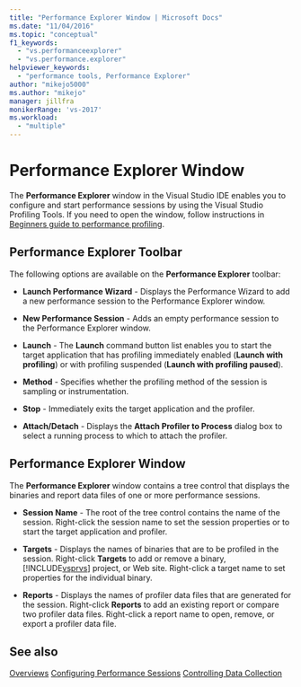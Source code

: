 ```yaml
---
title: "Performance Explorer Window | Microsoft Docs"
ms.date: "11/04/2016"
ms.topic: "conceptual"
f1_keywords:
  - "vs.performanceexplorer"
  - "vs.performance.explorer"
helpviewer_keywords:
  - "performance tools, Performance Explorer"
author: "mikejo5000"
ms.author: "mikejo"
manager: jillfra
monikerRange: 'vs-2017'
ms.workload:
  - "multiple"
---
```

# Performance Explorer Window

The **Performance Explorer** window in the Visual Studio IDE enables you to configure and start performance sessions by using the Visual Studio Profiling Tools. If you need to open the window, follow instructions in [Beginners guide to performance profiling](../profiling/beginners-guide-to-cpu-sampling.md).

## Performance Explorer Toolbar

The following options are available on the **Performance Explorer** toolbar:

- **Launch Performance Wizard** - Displays the Performance Wizard to add a new performance session to the Performance Explorer window.

- **New Performance Session** - Adds an empty performance session to the Performance Explorer window.

- **Launch** - The **Launch** command button list enables you to start the target application that has profiling immediately enabled (**Launch with profiling**) or with profiling suspended (**Launch with profiling paused**).

- **Method** - Specifies whether the profiling method of the session is sampling or instrumentation.

- **Stop** - Immediately exits the target application and the profiler.

- **Attach/Detach** - Displays the **Attach Profiler to Process** dialog box to select a running process to which to attach the profiler.

## Performance Explorer Window

The **Performance Explorer** window contains a tree control that displays the binaries and report data files of one or more performance sessions.

- **Session Name** - The root of the tree control contains the name of the session. Right-click the session name to set the session properties or to start the target application and profiler.

- **Targets** - Displays the names of binaries that are to be profiled in the session. Right-click **Targets** to add or remove a binary, [!INCLUDE[vsprvs](../code-quality/includes/vsprvs_md.md)] project, or Web site. Right-click a target name to set properties for the individual binary.

- **Reports** - Displays the names of profiler data files that are generated for the session. Right-click **Reports** to add an existing report or compare two profiler data files. Right-click a report name to open, remove, or export a profiler data file.

## See also

[Overviews](../profiling/overviews-performance-tools.md)
[Configuring Performance Sessions](../profiling/configuring-performance-sessions.md)
[Controlling Data Collection](../profiling/controlling-data-collection.md)
